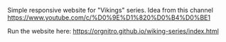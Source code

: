 Simple responsive website for "Vikings" series. Idea from this channel https://www.youtube.com/c/%D0%9E%D1%820%D0%B4%D0%BE1

Run the website here: https://orgnitro.github.io/wiking-series/index.html
